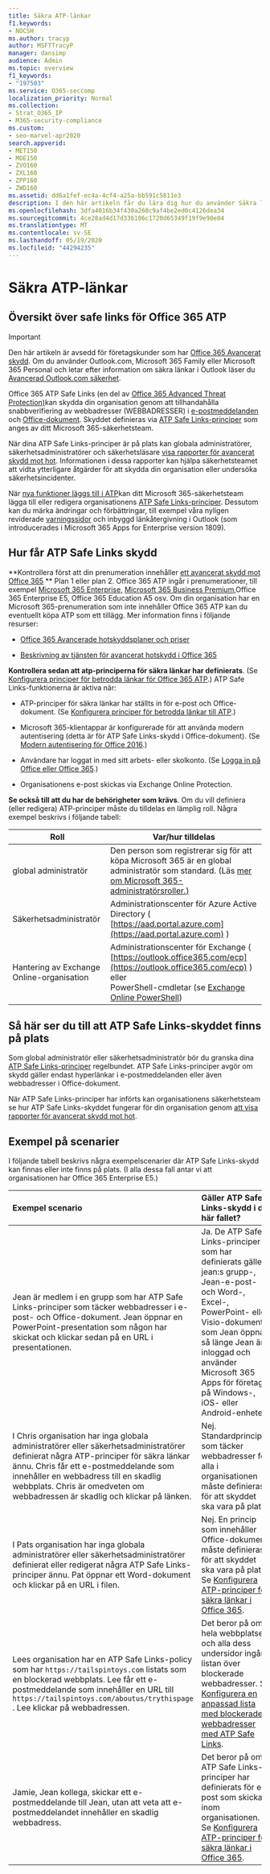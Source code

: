 ```yaml
---
title: Säkra ATP-länkar
f1.keywords:
- NOCSH
ms.author: tracyp
author: MSFTTracyP
manager: dansimp
audience: Admin
ms.topic: overview
f1_keywords:
- "197503"
ms.service: O365-seccomp
localization_priority: Normal
ms.collection:
- Strat_O365_IP
- M365-security-compliance
ms.custom:
- seo-marvel-apr2020
search.appverid:
- MET150
- MOE150
- ZVO160
- ZXL160
- ZPP160
- ZWD160
ms.assetid: dd6a1fef-ec4a-4cf4-a25a-bb591c5811e3
description: I den här artikeln får du lära dig hur du använder Säkra länkar för att skydda din organisation från nätfiske och andra attacker.
ms.openlocfilehash: 3dfa4016b34f430a260c9af4be2ed0c4126dea34
ms.sourcegitcommit: 4ce28ad4d17d336106c1720d65349f19f9e90e04
ms.translationtype: MT
ms.contentlocale: sv-SE
ms.lasthandoff: 05/19/2020
ms.locfileid: "44294235"
---
```

# <a name="atp-safe-links"></a>Säkra ATP-länkar

## <a name="overview-of-office-365-atp-safe-links"></a>Översikt över safe links för Office 365 ATP

> [!IMPORTANT]
> Den här artikeln är avsedd för företagskunder som har [Office 365 Avancerat skydd](office-365-atp.md). Om du använder Outlook.com, Microsoft 365 Family eller Microsoft 365 Personal och letar efter information om säkra länkar i Outlook läser du [Avancerad Outlook.com säkerhet](https://support.office.com/article/882d2243-eab9-4545-a58a-b36fee4a46e2).

Office 365 ATP Safe Links (en del av [Office 365 Advanced Threat Protection)](office-365-atp.md)kan skydda din organisation genom att tillhandahålla snabbverifiering av webbadresser (WEBBADRESSER) i [e-postmeddelanden](how-atp-safe-links-works.md#how-atp-safe-links-works-with-urls-in-email) och [Office-dokument](how-atp-safe-links-works.md#how-atp-safe-links-works-with-urls-in-office-documents). Skyddet definieras via [ATP Safe Links-principer](set-up-atp-safe-links-policies.md) som anges av ditt Microsoft 365-säkerhetsteam.
  
När dina ATP Safe Links-principer är på plats kan globala administratörer, säkerhetsadministratörer och säkerhetsläsare [visa rapporter för avancerat skydd mot hot](view-reports-for-atp.md). Informationen i dessa rapporter kan hjälpa säkerhetsteamet att vidta ytterligare åtgärder för att skydda din organisation eller undersöka säkerhetsincidenter.

När [nya funktioner läggs till i ATP](office-365-atp.md#new-features-in-office-365-atp)kan ditt Microsoft 365-säkerhetsteam lägga till eller redigera organisationens [ATP Safe Links-principer](set-up-atp-safe-links-policies.md). Dessutom kan du märka ändringar och förbättringar, till exempel våra nyligen reviderade [varningssidor](atp-safe-links-warning-pages.md) och inbyggd länkåtergivning i Outlook (som introducerades i Microsoft 365 Apps for Enterprise version 1809).
         
## <a name="how-to-get-atp-safe-links-protection"></a>Hur får ATP Safe Links skydd

**Kontrollera först att din prenumeration innehåller [ett avancerat skydd mot Office 365](office-365-atp.md) ** Plan 1 eller plan 2. Office 365 ATP ingår i prenumerationer, till exempel [Microsoft 365 Enterprise,](https://www.microsoft.com/microsoft-365/enterprise/home) [Microsoft 365 Business Premium,](https://www.microsoft.com/microsoft-365/business)Office 365 Enterprise E5, Office 365 Education A5 osv. Om din organisation har en Microsoft 365-prenumeration som inte innehåller Office 365 ATP kan du eventuellt köpa ATP som ett tillägg. Mer information finns i följande resurser: 

- [Office 365 Avancerade hotskyddsplaner och priser](https://products.office.com/exchange/advance-threat-protection)

- [Beskrivning av tjänsten för avancerat hotskydd i Office 365](https://docs.microsoft.com/office365/servicedescriptions/office-365-advanced-threat-protection-service-description) 
  
**Kontrollera sedan att atp-principerna för säkra länkar har definierats**. (Se [Konfigurera principer för betrodda länkar för Office 365 ATP](set-up-atp-safe-links-policies.md).) ATP Safe Links-funktionerna är aktiva när:
  
- ATP-principer för säkra länkar har ställts in för e-post och Office-dokument. (Se [Konfigurera principer för betrodda länkar till ATP](set-up-atp-safe-links-policies.md).)

- Microsoft 365-klientappar är konfigurerade för att använda modern autentisering (detta är för ATP Safe Links-skydd i Office-dokument). (Se [Modern autentisering för Office 2016](https://docs.microsoft.com/office365/enterprise/modern-auth-for-office-2013-and-2016).) 
    
- Användare har loggat in med sitt arbets- eller skolkonto. (Se [Logga in på Office eller Office 365](https://support.office.com/article/b9582171-fd1f-4284-9846-bdd72bb28426).)
    
- Organisationens e-post skickas via Exchange Online Protection.  

**Se också till att du har de behörigheter som krävs**. Om du vill definiera (eller redigera) ATP-principer måste du tilldelas en lämplig roll. Några exempel beskrivs i följande tabell:

|Roll  |Var/hur tilldelas  |
|---------|---------|
|global administratör |Den person som registrerar sig för att köpa Microsoft 365 är en global administratör som standard. (Läs [mer om Microsoft 365-administratörsroller.)](https://docs.microsoft.com/office365/admin/add-users/about-admin-roles)         |
|Säkerhetsadministratör |Administrationscenter för Azure Active Directory ( [https://aad.portal.azure.com](https://aad.portal.azure.com) )|
|Hantering av Exchange Online-organisation |Administrationscenter för Exchange ( [https://outlook.office365.com/ecp](https://outlook.office365.com/ecp) ) <br>eller <br>  PowerShell-cmdletar (se [Exchange Online PowerShell](https://docs.microsoft.com/powershell/exchange/exchange-online/exchange-online-powershell)) |
    
## <a name="how-to-make-sure-atp-safe-links-protection-is-in-place"></a>Så här ser du till att ATP Safe Links-skyddet finns på plats

Som global administratör eller säkerhetsadministratör bör du granska dina [ATP Safe Links-principer](set-up-atp-safe-links-policies.md) regelbundet. ATP Safe Links-principer avgör om skydd gäller endast hyperlänkar i e-postmeddelanden eller även webbadresser i Office-dokument.

När ATP Safe Links-principer har införts kan organisationens säkerhetsteam se hur ATP Safe Links-skyddet fungerar för din organisation genom [att visa rapporter för avancerat skydd mot hot](view-reports-for-atp.md). 

## <a name="example-scenarios"></a>Exempel på scenarier
  
I följande tabell beskrivs några exempelscenarier där ATP Safe Links-skydd kan finnas eller inte finns på plats. (I alla dessa fall antar vi att organisationen har Office 365 Enterprise E5.)
  
|**Exempel scenario**|**Gäller ATP Safe Links-skydd i det här fallet?**|
|:-----|:-----|
|Jean är medlem i en grupp som har ATP Safe Links-principer som täcker webbadresser i e-post- och Office-dokument. Jean öppnar en PowerPoint-presentation som någon har skickat och klickar sedan på en URL i presentationen.  <br/> |Ja. De ATP Safe Links-principer som har definierats gäller jean:s grupp-, Jean-e-post- och Word-, Excel-, PowerPoint- eller Visio-dokument som Jean öppnar, så länge Jean är inloggad och använder Microsoft 365 Apps för företag på Windows-, iOS- eller Android-enheter.  <br/> |
|I Chris organisation har inga globala administratörer eller säkerhetsadministratörer definierat några ATP-principer för säkra länkar ännu. Chris får ett e-postmeddelande som innehåller en webbadress till en skadlig webbplats. Chris är omedveten om webbadressen är skadlig och klickar på länken.  <br/> |Nej. Standardprincipen som täcker webbadresser för alla i organisationen måste definieras för att skyddet ska vara på plats.  <br/> |
|I Pats organisation har inga globala administratörer eller säkerhetsadministratörer definierat eller redigerat några ATP Safe Links-principer ännu. Pat öppnar ett Word-dokument och klickar på en URL i filen.  <br/> |Nej. En princip som innehåller Office-dokument måste definieras för att skyddet ska vara på plats. Se [Konfigurera ATP-principer för säkra länkar i Office 365](set-up-atp-safe-links-policies.md).  <br/> |
|Lees organisation har en ATP Safe Links-policy som har `https://tailspintoys.com` listats som en blockerad webbplats. Lee får ett e-postmeddelande som innehåller en URL till `https://tailspintoys.com/aboutus/trythispage` . Lee klickar på webbadressen.  <br/> |Det beror på om hela webbplatsen och alla dess undersidor ingår i listan över blockerade webbadresser. Se [Konfigurera en anpassad lista med blockerade webbadresser med ATP Safe Links](set-up-a-custom-blocked-urls-list-atp.md).  <br/> |
|Jamie, Jean kollega, skickar ett e-postmeddelande till Jean, utan att veta att e-postmeddelandet innehåller en skadlig webbadress.  <br/> |Det beror på om ATP Safe Links-principer har definierats för e-post som skickas inom organisationen. Se [Konfigurera ATP-principer för säkra länkar i Office 365](set-up-atp-safe-links-policies.md).  <br/> |


  

